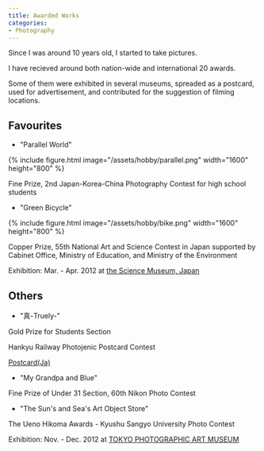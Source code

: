 ```yaml
---
title: Awarded Works
categories:
- Photography
---
```


Since I was around 10 years old, I started to take pictures.

I have recieved around both nation-wide and international 20 awards. 

<!-- more -->

Some of them were exhibited in several museums, spreaded as a postcard, used for advertisement, and contributed for the suggestion of filming locations.

## Favourites
* "Parallel World"

{% include figure.html image="/assets/hobby/parallel.png" width="1600" height="800" %}

Fine Prize, 2nd Japan-Korea-China Photography Contest for high school students


* "Green Bicycle"

{% include figure.html image="/assets/hobby/bike.png" width="1600" height="800" %}

Copper Prize, 55th National Art and Science Contest in Japan supported by Cabinet Office, Ministry of Education, and Ministry of the Environment

Exhibition: Mar. - Apr. 2012 at [the Science Museum, Japan](https://www.jsf.or.jp/en/)



## Others

* "真-Truely-"

Gold Prize for Students Section

Hankyu Railway Photojenic Postcard Contest

[Postcard(Ja)](https://www.hankyu.co.jp/eehagaki/eehagaki2012/images/pdf/ukyo09.pdf)


* "My Grandpa and Blue"

Fine Prize of Under 31 Section, 60th Nikon Photo Contest


* "The Sun's and Sea's Art Object Store"

The Ueno Hikoma Awards - Kyushu Sangyo University Photo Contest

Exhibition: Nov. - Dec. 2012 at [TOKYO PHOTOGRAPHIC ART MUSEUM](https://topmuseum.jp/e/contents/index.html)

